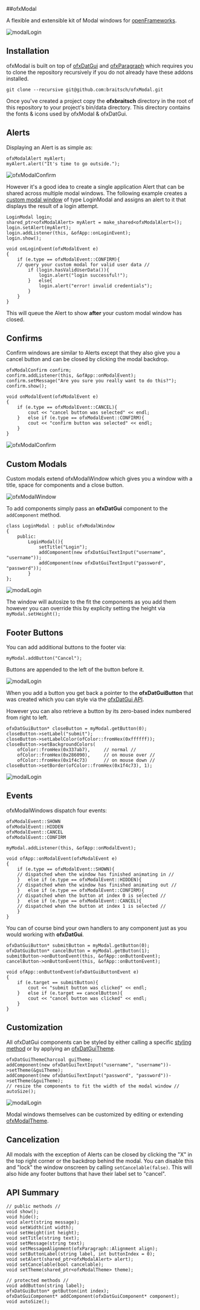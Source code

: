 ##ofxModal

A flexible and extensible kit of Modal windows for [openFrameworks](http://openframeworks.cc/).

![modalLogin](./readme-imgs/login-window-4.png)

## Installation

ofxModal is built on top of [ofxDatGui](https://github.com/braitsch/ofxDatGui) and [ofxParagraph](https://github.com/braitsch/ofxParagraph) which requires you to clone the repository recursively if you do not already have these addons installed.

	git clone --recursive git@github.com:braitsch/ofxModal.git


Once you've created a project copy the **ofxbraitsch** directory in the root of this repository to your project's bin/data directory. This directory contains the fonts & icons used by ofxModal & ofxDatGui.

## Alerts
Displaying an Alert is as simple as:

	ofxModalAlert myAlert;
	myAlert.alert("It's time to go outside.");

![ofxModalConfirm](./readme-imgs/alert-window.png)

However it's a good idea to create a single application Alert that can be shared across multiple modal windows. The following example creates a [custom modal window](#custom-modal) of type LoginModal and assigns an alert to it that displays the result of a login attempt.

	LoginModal login;
	shared_ptr<ofxModalAlert> myAlert = make_shared<ofxModalAlert>();
	login.setAlert(myAlert);
	login.addListener(this, &ofApp::onLoginEvent);
	login.show();
	
	void onLoginEvent(ofxModalEvent e)
	{
		if (e.type == ofxModalEvent::CONFIRM){
		// query your custom modal for valid user data //
			if (login.hasValidUserData()){
				login.alert("login successful!");
			}	else{
				login.alert("error! invalid credentials");
			}
		}
	}
	
This will queue the Alert to show **after** your custom modal window has closed.

## Confirms
Confirm windows are similar to Alerts except that they also give you a cancel button and can be closed by clicking the modal backdrop.

	ofxModalConfirm confirm;
	confirm.addListener(this, &ofApp::onModalEvent);
	confirm.setMessage("Are you sure you really want to do this?");
	confirm.show();
	
	void onModalEvent(ofxModalEvent e)
	{
		if (e.type == ofxModalEvent::CANCEL){
			cout << "cancel button was selected" << endl;
		}	else if (e.type == ofxModalEvent::CONFIRM){
			cout << "confirm button was selected" << endl;
		}
	}

![ofxModalConfirm](./readme-imgs/confirm-window.png)

## <a name="custom-modal"></a>Custom Modals

Custom modals extend ofxModalWindow which gives you a window with a title, space for components and a close button.

![ofxModalWindow](./readme-imgs/blank-window.png)

To add components simply pass an **ofxDatGui** component to the ``addComponent`` method.

	class LoginModal : public ofxModalWindow
	{
		public:
			LoginModal(){
				setTitle("Login");
				addComponent(new ofxDatGuiTextInput("username", "username"));
				addComponent(new ofxDatGuiTextInput("password", "password"));
			}
	};

![modalLogin](./readme-imgs/login-window-1.png)

The window will autosize to the fit the components as you add them however you can override this by explicity setting the height via ``myModal.setHeight();``

## Footer Buttons

You can add additional buttons to the footer via:

	myModal.addButton("Cancel");

Buttons are appended to the left of the button before it.

![modalLogin](./readme-imgs/login-window-2.png)

When you add a button you get back a pointer to the **ofxDatGuiButton** that was created which you can style via the [ofxDatGui API](http://braitsch.github.io/ofxDatGui/index.html#api).

However you can also retrieve a button by its zero-based index numbered from right to left.

	ofxDatGuiButton* closeButton = myModal.getButton(0);
	closeButton->setLabel("submit");
	closeButton->setLabelColor(ofColor::fromHex(0xffffff));
	closeButton->setBackgroundColors(
		ofColor::fromHex(0x337ab7),		// normal //
		ofColor::fromHex(0x286090), 	// on mouse over //
		ofColor::fromHex(0x1f4c73)		// on mouse down //
	closeButton->setBorder(ofColor::fromHex(0x1f4c73), 1);

![modalLogin](./readme-imgs/login-window-3.png)

## Events

ofxModalWindows dispatch four events:

	ofxModalEvent::SHOWN
	ofxModalEvent::HIDDEN
	ofxModalEvent::CANCEL
	ofxModalEvent::CONFIRM

	myModal.addListener(this, &ofApp::onModalEvent);

	void ofApp::onModalEvent(ofxModalEvent e)
	{
		if (e.type == ofxModalEvent::SHOWN){
		// dispatched when the window has finished animating in //
		}	else if (e.type == ofxModalEvent::HIDDEN){
		// dispatched when the window has finished animating out //
		}	else if (e.type == ofxModalEvent::CONFIRM){
		// dispatched when the button at index 0 is selected //
		}	else if (e.type == ofxModalEvent::CANCEL){
		// dispatched when the button at index 1 is selected //
		}
	}
	
You can of course bind your own handlers to any component just as you would working with **ofxDatGui**.

	ofxDatGuiButton* submitButton = myModal.getButton(0);
	ofxDatGuiButton* cancelButton = myModal.getButton(1);
	submitButton->onButtonEvent(this, &ofApp::onButtonEvent);
	cancelButton->onButtonEvent(this, &ofApp::onButtonEvent);

	void ofApp::onButtonEvent(ofxDatGuiButtonEvent e)
	{
		if (e.target == submitButton){
			cout << "submit button was clicked" << endl;
		}	else if (e.target == cancelButton){
			cout << "cancel button was clicked" << endl;
		}
	}
	
## Customization

All ofxDatGui components can be styled by either calling a specific [styling method](http://braitsch.github.io/ofxDatGui/index.html#api) or by applying an [ofxDatGuiTheme](http://braitsch.github.io/ofxDatGui/themes.html).

	ofxDatGuiThemeCharcoal guiTheme;
	addComponent(new ofxDatGuiTextInput("username", "username"))->setTheme(&guiTheme);
	addComponent(new ofxDatGuiTextInput("password", "password"))->setTheme(&guiTheme);
	// resize the components to fit the width of the modal window //
	autoSize();

![modalLogin](./readme-imgs/login-window-4.png)

Modal windows themselves can be customized by editing or extending [ofxModalTheme](https://github.com/braitsch/ofxModal/blob/master/src/ofxModalTheme.h).

## Cancelization

All modals with the exception of Alerts can be closed by clicking the "X" in the top right corner or the backdrop behind the modal. You can disable this and "lock" the window onscreen by calling ``setCancelable(false)``. This will also hide any footer buttons that have their label set to "cancel".

## API Summary

	// public methods //
	void show();
	void hide();
	void alert(string message);
	void setWidth(int width);
	void setHeight(int height);
	void setTitle(string text);
	void setMessage(string text);
	void setMessageAlignment(ofxParagraph::Alignment align);
	void setButtonLabel(string label, int buttonIndex = 0);
	void setAlert(shared_ptr<ofxModalAlert> alert);
	void setCancelable(bool cancelable);
	void setTheme(shared_ptr<ofxModalTheme> theme);

	// protected methods //
	void addButton(string label);
	ofxDatGuiButton* getButton(int index);
	ofxDatGuiComponent* addComponent(ofxDatGuiComponent* component);
	void autoSize();
